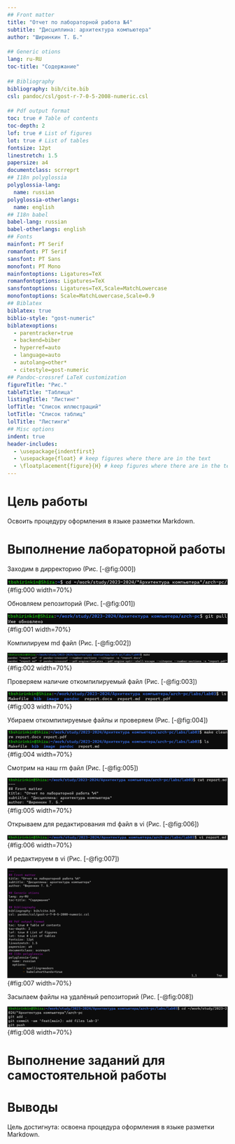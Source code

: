 ```yaml
---
## Front matter
title: "Отчет по лабораторной работа №4"
subtitle: "Дисциплина: архитектура компьютера"
author: "Ширинкин Т. Б."

## Generic otions
lang: ru-RU
toc-title: "Содержание"

## Bibliography
bibliography: bib/cite.bib
csl: pandoc/csl/gost-r-7-0-5-2008-numeric.csl

## Pdf output format
toc: true # Table of contents
toc-depth: 2
lof: true # List of figures
lot: true # List of tables
fontsize: 12pt
linestretch: 1.5
papersize: a4
documentclass: scrreprt
## I18n polyglossia
polyglossia-lang:
  name: russian
polyglossia-otherlangs:
  name: english
## I18n babel
babel-lang: russian
babel-otherlangs: english
## Fonts
mainfont: PT Serif
romanfont: PT Serif
sansfont: PT Sans
monofont: PT Mono
mainfontoptions: Ligatures=TeX
romanfontoptions: Ligatures=TeX
sansfontoptions: Ligatures=TeX,Scale=MatchLowercase
monofontoptions: Scale=MatchLowercase,Scale=0.9
## Biblatex
biblatex: true
biblio-style: "gost-numeric"
biblatexoptions:
  - parentracker=true
  - backend=biber
  - hyperref=auto
  - language=auto
  - autolang=other*
  - citestyle=gost-numeric
## Pandoc-crossref LaTeX customization
figureTitle: "Рис."
tableTitle: "Таблица"
listingTitle: "Листинг"
lofTitle: "Список иллюстраций"
lotTitle: "Список таблиц"
lolTitle: "Листинги"
## Misc options
indent: true
header-includes:
  - \usepackage{indentfirst}
  - \usepackage{float} # keep figures where there are in the text
  - \floatplacement{figure}{H} # keep figures where there are in the text
---
```


# Цель работы

Освоить процедуру оформления в языке разметки Markdown.

# Выполнение лабораторной работы

Заходим в дирректорию (Рис. [-@fig:000])

![Рис. 0 Заходим в дирректорию](image/0.png){#fig:000 width=70%}

Обновляем репозиторий (Рис. [-@fig:001])

![Рис. 1 Обновляем репозиторий](image/1.png){#fig:001 width=70%}

Компилируем md файл (Рис. [-@fig:002])

![Рис. 2 Компилируем md файл](image/2.png){#fig:002 width=70%}

Проверяем наличие откомпилируемый файл (Рис. [-@fig:003])

![Рис. 3 Проверяем наличие откомпилируемый файл](image/3.png){#fig:003 width=70%}

Убираем откомпилируемые файлы и проверяем (Рис. [-@fig:004])

![Рис. 4 Убираем откомпилируемые файлы и проверяем](image/4.png){#fig:004 width=70%}

Смотрим на наш rm файл (Рис. [-@fig:005])

![Рис. 5 Смотрим на наш rm файл](image/5.png){#fig:005 width=70%}

Открываем для редактирования md файл в vi (Рис. [-@fig:006])

![Рис. 6 Открываем для редактирования md файл в vi](image/6.png){#fig:006 width=70%}

И редактируем в vi (Рис. [-@fig:007])

![Рис. 7 И редактируем в vi](image/7.png){#fig:007 width=70%}

Засылаем файлы на удалёный репозиторий (Рис. [-@fig:008])

![Рис. 8 Засылаем файлы на удалёный репозиторий](image/8.png){#fig:008 width=70%}

# Выполнение заданий для самостоятельной работы



# Выводы

Цель достигнута: освоена процедура оформления в языке разметки Markdown.